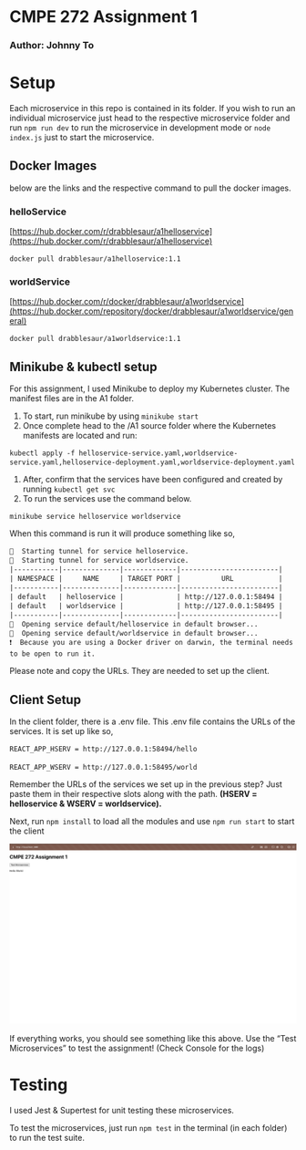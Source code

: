 # CMPE 272 Assignment 1

### Author: Johnny To

# Setup

Each microservice in this repo is contained in its folder. If you wish to run an individual microservice just head to the respective microservice folder and run `npm run dev` to run the microservice in development mode or `node index.js` just to start the microservice.

## Docker Images

below are the links and the respective command to pull the docker images.

### helloService

[https://hub.docker.com/r/drabblesaur/a1helloservice](https://hub.docker.com/r/drabblesaur/a1helloservice)

```docker
docker pull drabblesaur/a1helloservice:1.1
```

### worldService

[https://hub.docker.com/r/docker/drabblesaur/a1worldservice](https://hub.docker.com/repository/docker/drabblesaur/a1worldservice/general)

```docker
docker pull drabblesaur/a1worldservice:1.1
```

## Minikube & kubectl setup

For this assignment, I used Minikube to deploy my Kubernetes cluster. The manifest files are in the A1 folder.

1. To start, run minikube by using `minikube start`
2. Once complete head to the /A1 source folder where the Kubernetes manifests are located and run:

```docker
kubectl apply -f helloservice-service.yaml,worldservice-service.yaml,helloservice-deployment.yaml,worldservice-deployment.yaml
```

1. After, confirm that the services have been configured and created by running `kubectl get svc`
2. To run the services use the command below.

```docker
minikube service helloservice worldservice
```

When this command is run it will produce something like so,

```docker
🏃  Starting tunnel for service helloservice.
🏃  Starting tunnel for service worldservice.
|-----------|--------------|-------------|------------------------|
| NAMESPACE |     NAME     | TARGET PORT |          URL           |
|-----------|--------------|-------------|------------------------|
| default   | helloservice |             | http://127.0.0.1:58494 |
| default   | worldservice |             | http://127.0.0.1:58495 |
|-----------|--------------|-------------|------------------------|
🎉  Opening service default/helloservice in default browser...
🎉  Opening service default/worldservice in default browser...
❗  Because you are using a Docker driver on darwin, the terminal needs to be open to run it.
```

Please note and copy the URLs. They are needed to set up the client.

## Client Setup

In the client folder, there is a .env file. This .env file contains the URLs of the services. It is set up like so,

```
REACT_APP_HSERV = http://127.0.0.1:58494/hello

REACT_APP_WSERV = http://127.0.0.1:58495/world
```

Remember the URLs of the services we set up in the previous step? Just paste them in their respective slots along with the path. **(HSERV = helloservice & WSERV = worldservice).**

Next, run `npm install` to load all the modules and use `npm run start` to start the client

![Screenshot](https://raw.githubusercontent.com/Drabblesaur/CMPE272_A1/main/Screenshot_2024-09-03_at_11.36.07_PM.png)

If everything works, you should see something like this above. Use the “Test Microservices” to test the assignment! (Check Console for the logs)

# Testing

I used Jest & Supertest for unit testing these microservices.

To test the microservices, just run `npm test` in the terminal (in each folder) to run the test suite.

